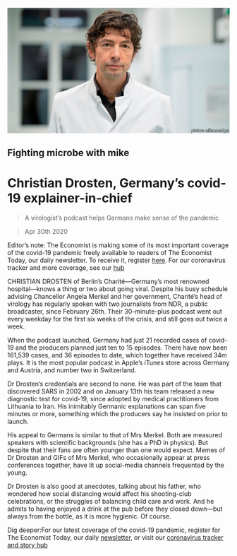 ![](./images/20200502_EUP002_0.jpg)

## Fighting microbe with mike

# Christian Drosten, Germany’s covid-19 explainer-in-chief

> A virologist’s podcast helps Germans make sense of the pandemic

> Apr 30th 2020

Editor’s note: The Economist is making some of its most important coverage of the covid-19 pandemic freely available to readers of The Economist Today, our daily newsletter. To receive it, register [here](https://www.economist.com//newslettersignup). For our coronavirus tracker and more coverage, see our [hub](https://www.economist.com//coronavirus)

CHRISTIAN DROSTEN of Berlin’s Charité—Germany’s most renowned hospital—knows a thing or two about going viral. Despite his busy schedule advising Chancellor Angela Merkel and her government, Charité’s head of virology has regularly spoken with two journalists from NDR, a public broadcaster, since February 26th. Their 30-minute-plus podcast went out every weekday for the first six weeks of the crisis, and still goes out twice a week.

When the podcast launched, Germany had just 21 recorded cases of covid-19 and the producers planned just ten to 15 episodes. There have now been 161,539 cases, and 36 episodes to date, which together have received 34m plays. It is the most popular podcast in Apple’s iTunes store across Germany and Austria, and number two in Switzerland.

Dr Drosten’s credentials are second to none. He was part of the team that discovered SARS in 2002 and on January 13th his team released a new diagnostic test for covid-19, since adopted by medical practitioners from Lithuania to Iran. His inimitably Germanic explanations can span five minutes or more, something which the producers say he insisted on prior to launch.

His appeal to Germans is similar to that of Mrs Merkel. Both are measured speakers with scientific backgrounds (she has a PhD in physics). But despite that their fans are often younger than one would expect. Memes of Dr Drosten and GIFs of Mrs Merkel, who occasionally appear at press conferences together, have lit up social-media channels frequented by the young.

Dr Drosten is also good at anecdotes, talking about his father, who wondered how social distancing would affect his shooting-club celebrations, or the struggles of balancing child care and work. And he admits to having enjoyed a drink at the pub before they closed down—but always from the bottle, as it is more hygienic. Of course.

Dig deeper:For our latest coverage of the covid-19 pandemic, register for The Economist Today, our daily [newsletter](https://www.economist.com//newslettersignup), or visit our [coronavirus tracker and story hub](https://www.economist.com//coronavirus)
